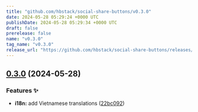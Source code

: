 ```yaml
---
title: "github.com/hbstack/social-share-buttons/v0.3.0"
date: 2024-05-28 05:29:24 +0000 UTC
publishDate: 2024-05-28 05:29:34 +0000 UTC
draft: false
prerelease: false
name: "v0.3.0"
tag_name: "v0.3.0"
release_url: "https://github.com/hbstack/social-share-buttons/releases/tag/v0.3.0"
---
```


## [0.3.0](https://github.com/hbstack/social-share-buttons/compare/v0.2.2...v0.3.0) (2024-05-28)


### Features ✨

* **i18n:** add Vietnamese translations ([22bc092](https://github.com/hbstack/social-share-buttons/commit/22bc0929370a7b4c2e489ee58a49bf169e523519))
